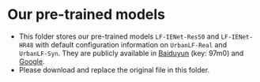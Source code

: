 # Our pre-trained models

- This folder stores our pre-trained models  `LF-IENet-Res50` and  `LF-IENet-HR48` with default configuration information on `UrbanLF-Real` and `UrbanLF-Syn`. They are publicly available in [Baiduyun](https://pan.baidu.com/s/1izq2Y4FMSHP7B8zkRmuEJA?pwd=97m0) (key: 97m0) and [Google](https://drive.google.com/drive/folders/1qne_a7nxVAMq2qGGrjeF_CM8PnFXbHI-?usp=share_link).
- Please download and replace the original file in this folder.

